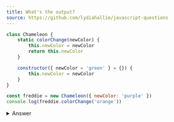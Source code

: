 ```yaml
---
title: What's the output?
source: https://github.com/lydiahallie/javascript-questions
---
```


```js
class Chameleon {
	static colorChange(newColor) {
		this.newColor = newColor
		return this.newColor
	}

	constructor({ newColor = 'green' } = {}) {
		this.newColor = newColor
	}
}

const freddie = new Chameleon({ newColor: 'purple' })
console.log(freddie.colorChange('orange'))
```

<details>
    <summary>Answer</summary>
    
The colorChange function is static. Static methods are designed to live only on the constructor in which they are created, and cannot be passed down to any children or called upon class instances. Since freddie is an instance of class Chameleon, the function cannot be called upon it. A TypeError is thrown.

</details>
